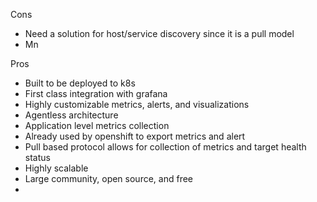 Cons
- Need a solution for host/service discovery since it is a pull model
- Mn

Pros
- Built to be deployed to k8s
- First class integration with grafana
- Highly customizable metrics, alerts, and visualizations
- Agentless architecture
- Application level metrics collection
- Already used by openshift to export metrics and alert
- Pull based protocol allows for collection of metrics and target health status
- Highly scalable
- Large community, open source, and free
- 